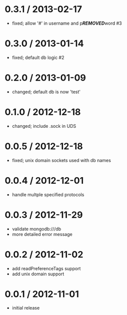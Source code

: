 
0.3.1 / 2013-02-17
==================

  * fixed; allow '#' in username and p***REMOVED***word #3

0.3.0 / 2013-01-14
==================

  * fixed; default db logic #2

0.2.0 / 2013-01-09
==================

  * changed; default db is now 'test'

0.1.0 / 2012-12-18
==================

  * changed; include .sock in UDS

0.0.5 / 2012-12-18
==================

  * fixed; unix domain sockets used with db names

0.0.4 / 2012-12-01
==================

  * handle multple specified protocols

0.0.3 / 2012-11-29
==================

  * validate mongodb:///db
  * more detailed error message

0.0.2 / 2012-11-02
==================

  * add readPreferenceTags support
  * add unix domain support

0.0.1 / 2012-11-01
==================

  * initial release
